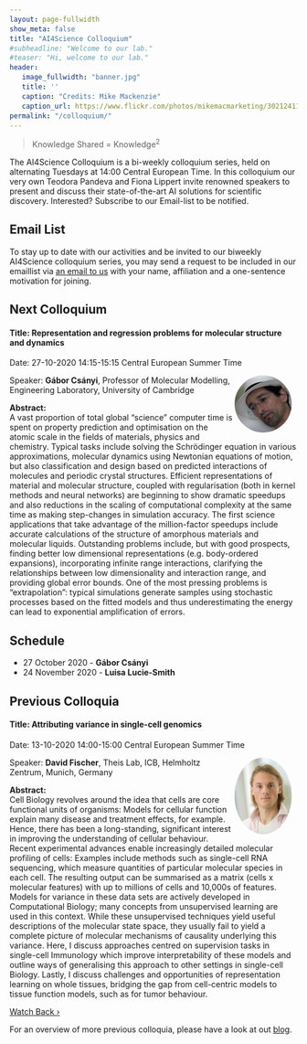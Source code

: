 ```yaml
---
layout: page-fullwidth 
show_meta: false
title: "AI4Science Colloquium"
#subheadline: "Welcome to our lab."
#teaser: "Hi, welcome to our lab."
header:
   image_fullwidth: "banner.jpg"
   title: ''
   caption: "Credits: Mike Mackenzie"
   caption_url: https://www.flickr.com/photos/mikemacmarketing/30212411048
permalink: "/colloquium/"
---
```

> Knowledge Shared = Knowledge<sup>2</sup>


The AI4Science Colloquium is a bi-weekly colloquium series, held on alternating Tuesdays at 14:00 Central European Time. In this colloquium our very own Teodora Pandeva and Fiona Lippert invite renowned speakers to present and discuss their state-of-the-art AI solutions for scientific discovery. Interested? Subscribe to our Email-list to be notified.

## Email List
To stay up to date with our activities and be invited to our biweekly AI4Science colloquium series, you may send a request to be included in our emaillist via [an email to us][9] with your name, affiliation and a one-sentence motivation for joining.


## Next Colloquium

#### Title: Representation and regression problems for molecular structure and dynamics 

Date: 27-10-2020 14:15-15:15 Central European Summer Time

 <img src="../people/GaborCsanyi.png"
     alt="gaborcsanyi"
     width="100"
     style="float: right; margin-right: 10px; border-radius:50%;" />

Speaker: **Gábor Csányi**, Professor of Molecular Modelling, Engineering Laboratory, University of Cambridge

**Abstract:** <br/>
A vast proportion of total global “science” computer time is spent on property prediction  and optimisation on the atomic scale in the fields of materials, physics and chemistry. Typical tasks include solving the Schrödinger equation in various approximations, molecular dynamics using Newtonian equations of motion, but also classification and design based on predicted interactions of molecules and periodic crystal structures. Efficient representations of material and molecular structure, coupled with regularisation (both in kernel methods and neural networks) are beginning to show dramatic speedups and also reductions in the scaling of computational complexity at the same time as making step-changes in simulation accuracy. The first science applications that take advantage of the million-factor speedups include accurate calculations of the structure of amorphous materials and molecular liquids. Outstanding problems include, but with good prospects, finding better low dimensional representations (e.g. body-ordered expansions), incorporating infinite range interactions, clarifying the relationships between low dimensionality and interaction range, and providing global error bounds. One of the most pressing problems is “extrapolation”: typical simulations generate samples using stochastic processes based on the fitted models and thus underestimating the energy can lead to exponential amplification of errors.

<!--
<img src="../images/physml.jpg"
     alt="Physical Machine learning"
     width="400"
     style="float: center; margin-right: 10px;"/>
<p>Ref: <a href="https://aip.scitation.org/doi/10.1063/1.5009502">Journal of Chemical Physics</a></p>
-->

## Schedule
* 27 October 2020 - **Gábor Csányi**
* 24 November 2020 - **Luisa Lucie-Smith**

## Previous Colloquia

#### Title: Attributing variance in single-cell genomics

Date: 13-10-2020 14:00-15:00 Central European Summer Time

 <img src="../people/DavidFischer.jpg"
     alt="davidfisher"
     width="100"
     style="float: right; margin-right: 10px; border-radius:50%;" />

Speaker: **David Fischer**, Theis Lab, ICB, Helmholtz Zentrum, Munich, Germany

**Abstract:** <br/>
Cell Biology revolves around the idea that cells are core functional units of organisms: Models for cellular function explain many disease and treatment effects, for example. Hence, there has been a long-standing, significant interest in improving the understanding of cellular behaviour. Recent experimental advances enable increasingly detailed molecular profiling of cells: Examples include methods such as single-cell RNA sequencing, which measure quantities of particular molecular species in each cell. The resulting output can be summarised as a matrix (cells x molecular features) with up to millions of cells and 10,000s of features. Models for variance in these data sets are actively developed in Computational Biology; many concepts from unsupervised learning are used in this context. While these unsupervised techniques yield useful descriptions of the molecular state space, they usually fail to yield a complete picture of molecular mechanisms of causality underlying this variance. Here, I discuss approaches centred on supervision tasks in single-cell Immunology which improve interpretability of these models and outline ways of generalising this approach to other settings in single-cell Biology. Lastly, I discuss challenges and opportunities of representation learning on whole tissues, bridging the gap from cell-centric models to tissue function models, such as for tumor behaviour.

<!--
<img src="../images/physml.jpg"
     alt="Physical Machine learning"
     width="400"
     style="float: center; margin-right: 10px;"/>
<p>Ref: <a href="https://aip.scitation.org/doi/10.1063/1.5009502">Journal of Chemical Physics</a></p>
-->
 
<a class="radius button small" href="https://drive.google.com/file/d/1uFoAVUAY3ges4HVneIe-V78IR8NoXIkp/view?usp=sharing">Watch Back ›</a>

For an overview of more  previous colloquia, please have a look at out [blog][2].

[1]: https://bereau.group/
[2]: /blog/
[9]: /contact/
